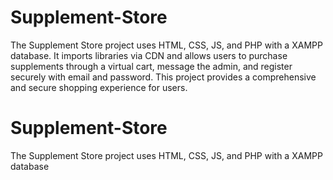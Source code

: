 # Supplement-Store
The Supplement Store project uses HTML, CSS, JS, and PHP with a XAMPP database. It imports libraries via CDN and allows users to purchase supplements through a virtual cart, message the admin, and register securely with email and password. This project provides a comprehensive and secure shopping experience for users.

# Supplement-Store
The Supplement Store project uses HTML, CSS, JS, and PHP with a XAMPP database
